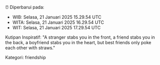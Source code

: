 ⏰ Diperbarui pada:
- WIB: Selasa, 21 Januari 2025 15.29.54 UTC
- WITA: Selasa, 21 Januari 2025 16.29.54 UTC
- WIT: Selasa, 21 Januari 2025 17.29.54 UTC

Kutipan Inspiratif:
"A stranger stabs you in the front, a friend stabs you in the back, a boyfriend stabs you in the heart, but best friends only poke each other with straws."


Kategori: friendship

